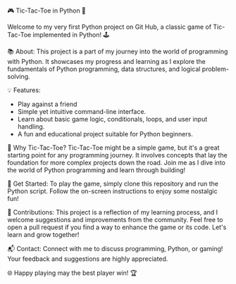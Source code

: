 🎮 Tic-Tac-Toe in Python 🐍

Welcome to my very first Python project on Git Hub, a classic game of Tic-Tac-Toe implemented in Python! 🕹️

📚 About:
This project is a part of my journey into the world of programming with Python. It showcases my progress and learning as I explore the fundamentals of Python programming, data structures, and logical problem-solving.

💡 Features:

- Play against a friend 
- Simple yet intuitive command-line interface.
- Learn about basic game logic, conditionals, loops, and user input handling.
- A fun and educational project suitable for Python beginners.

🚀 Why Tic-Tac-Toe?
Tic-Tac-Toe might be a simple game, but it's a great starting point for any programming journey. It involves concepts that lay the foundation for more complex projects down the road. Join me as I dive into the world of Python programming and learn through building!

🔗 Get Started:
To play the game, simply clone this repository and run the Python script. Follow the on-screen instructions to enjoy some nostalgic fun!

🌟 Contributions:
This project is a reflection of my learning process, and I welcome suggestions and improvements from the community. Feel free to open a pull request if you find a way to enhance the game or its code. Let's learn and grow together!

📬 Contact:
Connect with me to discuss programming, Python, or gaming! Your feedback and suggestions are highly appreciated.

🌐 Happy playing may the best player win! 🏆







